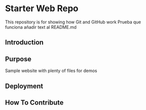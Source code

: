 # Starter Web Repo

This repository is for showing how Git and GitHub work
Prueba que funciona añadir text al README.md


## Introduction


## Purpose

Sample website with plenty of files for demos


## Deployment

## How To Contribute